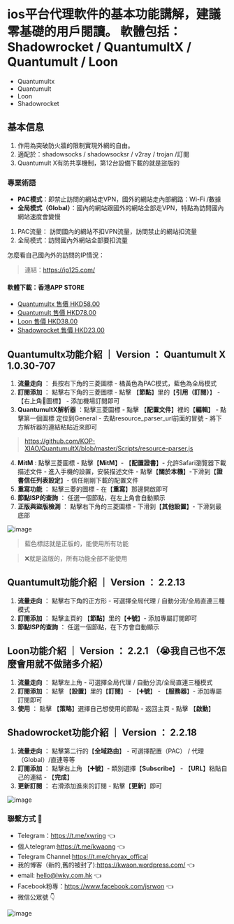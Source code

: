 # ios平台代理軟件的基本功能講解，建議零基礎的用戶閱讀。 軟體包括： Shadowrocket / QuantumultX / Quantumult / Loon

- Quantumultx
- Quantumult
- Loon
- Shadowrocket

## 基本信息
1. 作用為突破防火牆的限制實現外網的自由。
2. 適配於：shadowsocks / shadowsocksr / v2ray / trojan /訂閱
3. Quantumult X有防共享機制，第12台設備下載的就是盜版的

### 專業術語

- **PAC模式**：即禁止訪問的網站走VPN，國外的網站走內部網路：Wi-Fi /數據
- **全局模式（Global）**：國內的網站跟國外的網站全部走VPN，特點為訪問國內網站速度會變慢

1. PAC流量： 訪問國內的網站不扣VPN流量，訪問禁止的網站扣流量
2. 全局模式：訪問國內外網站全部要扣流量

怎麼看自己國內外的訪問的IP情況：
> 連結：https://ip125.com/


#### 軟體下載：香港APP STORE

- [Quantumultx 售價 HKD58.00](https://apps.apple.com/hk/app/quantumult-x/id1443988620)
- [Quantumult 售價 HKD78.00](https://apps.apple.com/hk/app/quantumult/id1252015438)
- [Loon 售價 HKD38.00](https://apps.apple.com/hk/app/loon/id1373567447)
- [Shadowrocket 售價 HKD23.00](https://apps.apple.com/hk/app/shadowrocket/id932747118)

## Quantumultx功能介紹 ｜ Version ： Quantumult X 1.0.30-707

1. **流量走向** ： 長按右下角的三菱圖標 - 橘黃色為PAC模式，藍色為全局模式
2. **訂閱添加** ： 點擊右下角的三菱圖標 - 點擊 【**節點**】里的【**引用（訂閱）**】 - 【右上角📎圖標】 - 添加機場訂閱即可
3. **QuantumultX解析器** ：點擊三菱圖標 - 點擊 【**配置文件**】裡的【**編輯**】 - 點擊第一個圖標 定位到General - 去點resource_parser_url前面的冒號 - 將下方解析器的連結粘貼近來即可
> https://github.com/KOP-XIAO/QuantumultX/blob/master/Scripts/resource-parser.js
4. **MitM** : 點擊三菱圖標 - 點擊【**MitM**】- 【**配置證書**】- 允許Safari瀏覽器下載描述文件 - 進入手機的設置，安裝描述文件 - 點擊【**關於本機**】-下滑到【**證書信任列表設定**】- 信任剛剛下載的配置文件
5. **重寫功能** ： 點擊三菱的圖標 - 在【**重寫**】那邊開啟即可
6. **節點ISP的查詢** ： 任選一個節點，在左上角會自動顯示
7. **正版與盜版檢測** ： 點擊右下角的三菱圖標 - 下滑到【**其他設置**】- 下滑到最底部 

![image](https://github.com/hkjswong/ios-proxy-tool-basic-knowledge/blob/main/quantumultx.jpeg)


> 藍色標誌就是正版的，能使用所有功能

> ❌就是盜版的，所有功能全部不能使用


## Quantumult功能介紹 ｜ Version ： 2.2.13 

1. **流量走向** ： 點擊右下角的正方形 - 可選擇全局代理 / 自動分流/全局直連三種模式
2. **訂閱添加** ： 點擊主頁的 【**節點**】里的【**➕號**】- 添加專屬訂閱即可
3. **節點ISP的查詢** ： 任選一個節點，在下方會自動顯示

## Loon功能介紹 ｜ Version ： 2.2.1 （😭我自己也不怎麼會用就不做諸多介紹）

1. **流量走向** ： 點擊左上角 - 可選擇全局代理 / 自動分流/全局直連三種模式
2. **訂閱添加** ： 點擊 【**設置**】里的【**訂閱**】 - 【**➕號**】 - 【**服務器**】- 添加專屬訂閱即可
3. **使用** ： 點擊 【**策略**】選擇自己想使用的節點 - 返回主頁 - 點擊 【**啟動**】

## Shadowrocket功能介紹 ｜ Version ： 2.2.18 

1. **流量走向** ： 點擊第二行的【**全域路由**】 - 可選擇配置（PAC） / 代理（Global）/直連等等
2. **訂閱添加** ： 點擊右上角 【**➕號**】- 類別選擇【**Subscribe**】 - 【**URL**】粘貼自己的連結 - 【**完成**】
3. **更新訂閱** ： 右滑添加進來的訂閱 - 點擊【**更新**】即可

![image](https://github.com/hkjswong/ios-proxy-tool-basic-knowledge/blob/main/%E8%A8%82%E9%96%B1%E6%9B%B4%E6%96%B0.jpeg)

### 聯繫方式 :bell:

- Telegram：https://t.me/xwring :point_left:
- 個人telegram:https://t.me/kwaong 👈
- Telegram Channel:https://t.me/chryax_offical
- 我的博客（新的,舊的被封了):https://kwaon.wordpress.com/ 👈
- email: hello@lwky.com.hk :point_left:
- Facebook粉專：https://www.facebook.com/jsrwon :point_left:
- 微信公眾號 :point_down:

![image](https://github.com/hkjswong/shadowsocksR-setup/blob/master/%E5%BE%AE%E4%BF%A1%E5%85%AC%E7%9C%BE%E8%99%9F.jpg)
